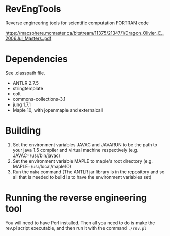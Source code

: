 # RevEngTools
Reverse engineering tools for scientific computation FORTRAN code

https://macsphere.mcmaster.ca/bitstream/11375/21347/1/Dragon_Olivier_E._2006Jul_Masters..pdf

# Dependencies

See .classpath file.

* ANTLR 2.7.5
* stringtemplate
* colt
* commons-collections-3.1
* jung 1.7.1
* Maple 10, with jopenmaple and externalcall

# Building

 1. Set the environment variables JAVAC and JAVARUN to be the path to your java 1.5 compiler and virtual machine respectively (e.g. JAVAC=/usr/bin/javac)
 2. Set the environment variable MAPLE to maple's root directory (e.g. MAPLE=/usr/local/maple10)
 3. Run the `make` command (The ANTLR jar library is in the repository and so all that is needed to build is to have the environment variables set)

# Running the reverse engineering tool

You will need to have Perl installed. Then all you need to do is make the rev.pl script executable, and then run it with the command `./rev.pl`

